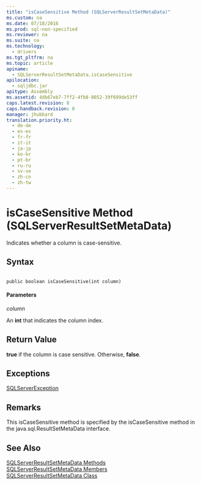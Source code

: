 ```yaml
---
title: "isCaseSensitive Method (SQLServerResultSetMetaData)"
ms.custom: na
ms.date: 07/18/2016
ms.prod: sql-non-specified
ms.reviewer: na
ms.suite: na
ms.technology: 
  - drivers
ms.tgt_pltfrm: na
ms.topic: article
apiname: 
  - SQLServerResultSetMetaData.isCaseSensitive
apilocation: 
  - sqljdbc.jar
apitype: Assembly
ms.assetid: 4db67eb7-7ff2-4fb8-8052-39f699de53ff
caps.latest.revision: 8
caps.handback.revision: 0
manager: jhubbard
translation.priority.ht: 
  - de-de
  - es-es
  - fr-fr
  - it-it
  - ja-jp
  - ko-kr
  - pt-br
  - ru-ru
  - sv-se
  - zh-cn
  - zh-tw
---
```

# isCaseSensitive Method (SQLServerResultSetMetaData)
  Indicates whether a column is case-sensitive.  
  
## Syntax  
  
```  
  
public boolean isCaseSensitive(int column)  
```  
  
#### Parameters  
 *column*  
  
 An **int** that indicates the column index.  
  
## Return Value  
 **true** if the column is case sensitive. Otherwise, **false**.  
  
## Exceptions  
 [SQLServerException](../content/SQLServerException-Class.md)  
  
## Remarks  
 This isCaseSensitive method is specified by the isCaseSensitive method in the java.sql.ResultSetMetaData interface.  
  
## See Also  
 [SQLServerResultSetMetaData Methods](../content/SQLServerResultSetMetaData-Methods.md)   
 [SQLServerResultSetMetaData Members](../content/SQLServerResultSetMetaData-Members.md)   
 [SQLServerResultSetMetaData Class](../content/SQLServerResultSetMetaData-Class.md)  
  
  